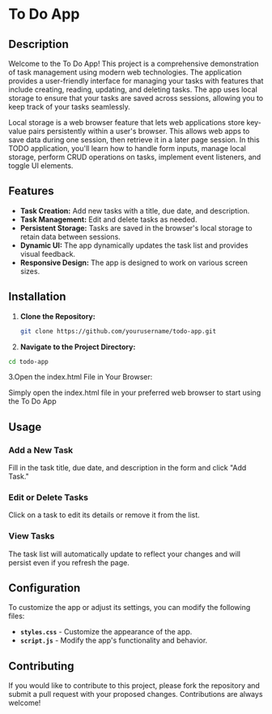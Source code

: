 # To Do App

## Description

Welcome to the To Do App! This project is a comprehensive demonstration of task management using modern web technologies. The application provides a user-friendly interface for managing your tasks with features that include creating, reading, updating, and deleting tasks. The app uses local storage to ensure that your tasks are saved across sessions, allowing you to keep track of your tasks seamlessly.

Local storage is a web browser feature that lets web applications store key-value pairs persistently within a user's browser. This allows web apps to save data during one session, then retrieve it in a later page session. In this TODO application, you'll learn how to handle form inputs, manage local storage, perform CRUD operations on tasks, implement event listeners, and toggle UI elements.

## Features

- **Task Creation:** Add new tasks with a title, due date, and description.
- **Task Management:** Edit and delete tasks as needed.
- **Persistent Storage:** Tasks are saved in the browser's local storage to retain data between sessions.
- **Dynamic UI:** The app dynamically updates the task list and provides visual feedback.
- **Responsive Design:** The app is designed to work on various screen sizes.

## Installation

1. **Clone the Repository:**

   ```bash
   git clone https://github.com/yourusername/todo-app.git
2. **Navigate to the Project Directory:**

```bash
cd todo-app
```
3.Open the index.html File in Your Browser:

Simply open the index.html file in your preferred web browser to start using the To Do App

## Usage

### Add a New Task

Fill in the task title, due date, and description in the form and click "Add Task."

### Edit or Delete Tasks

Click on a task to edit its details or remove it from the list.

### View Tasks

The task list will automatically update to reflect your changes and will persist even if you refresh the page.

## Configuration

To customize the app or adjust its settings, you can modify the following files:

- **`styles.css`** - Customize the appearance of the app.
- **`script.js`** - Modify the app's functionality and behavior.

## Contributing

If you would like to contribute to this project, please fork the repository and submit a pull request with your proposed changes. Contributions are always welcome!


